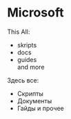 # Microsoft

This All:    
* skripts
* docs
* guides    
and more

Здесь все:
* Скрипты
* Документы
* Гайды
и прочее
